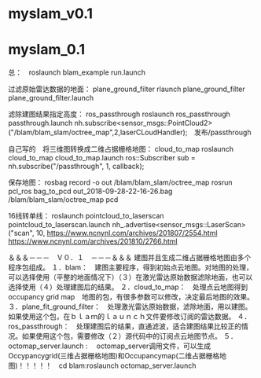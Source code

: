 # myslam_v0.1
# myslam_0.1
总：　roslaunch blam_example run.launch

过滤原始雷达数据的地面：
plane_ground_filter   rlaunch plane_ground_filter plane_ground_filter.launch  

滤除建图结果指定高度：
ros_passthrough   roslaunch ros_passthrough  passthrough.launch   nh.subscribe<sensor_msgs::PointCloud2>("/blam/blam_slam/octree_map",2,laserCLoudHandler);　发布/passthrough

自己写的　将三维图转换成二维占据栅格地图：
cloud_to_map   roslaunch cloud_to_map cloud_to_map.launch    ros::Subscriber sub = nh.subscribe<PointCloud>("/passthrough", 1, callback); 

保存地图：
rosbag record -o out /blam/blam_slam/octree_map
rosrun pcl_ros bag_to_pcd out_2018-09-28-22-16-26.bag /blam/blam_slam/octree_map pcd

16线转单线：
    roslaunch  pointcloud_to_laserscan pointcloud_to_laserscan.launch     <remap from="cloud_in" to="/velodyne_points"/>   nh_.advertise<sensor_msgs::LaserScan>("scan", 10,
https://www.ncnynl.com/archives/201807/2554.html
https://www.ncnynl.com/archives/201810/2766.html





＆＆＆－－－　Ｖ０．１　－－－＆＆＆
建图并且生成二维占据栅格地图由多个程序包组成。
１．blam：　建图主要程序，得到初始点云地图。对地图的处理，可以选择使用（平整的地面情况下）（３）在激光雷达原始数据滤除地面，也可以选择使用（４）处理建图后的结果。
２．cloud_to_map：　处理点云地图得到　occupancy grid map　地图的包，有很多参数可以修改，决定最后地图的效果。
３．plane_fit_ground_filter：　处理激光雷达原始数据，滤除地面，用以建图。如果使用这个包，在ｂｌａｍ的ｌａｕｎｃｈ文件要修改订阅的雷达数据。
４．ros_passthrough：　处理建图后的结果，直通滤波，适合建图结果比较正的情况。如果使用这个包，需要修改（２）源代码中的订阅点云地图节点。
５．octomap_server.launch : 　octomap_server调用文件，可以生成Occypancygrid(三维占据栅格地图)和Occupancymap(二维占据栅格地图)！！！！！　cd blam:roslaunch octomap_server.launch 





